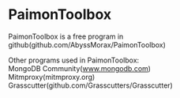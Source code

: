 # PaimonToolbox
PaimonToolbox is a free program in github(github.com/AbyssMorax/PaimonToolbox)

Other programs used in PaimonToolbox:    
MongoDB Community(www.mongodb.com)    
Mitmproxy(mitmproxy.org)    
Grasscutter(github.com/Grasscutters/Grasscutter)    
